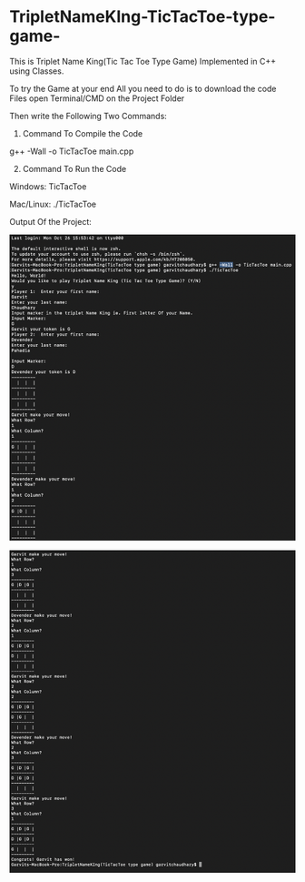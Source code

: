 # TripletNameKIng-TicTacToe-type-game-
This is Triplet Name King(Tic Tac Toe Type Game) Implemented in C++ using Classes.

To try the Game at your end All you need to do is to download the code Files open Terminal/CMD on the Project Folder

Then write the Following Two Commands: 

1. Command To Compile the Code 

g++ -Wall -o TicTacToe main.cpp

2. Command To Run the Code

Windows: TicTacToe

Mac/Linux: ./TicTacToe

Output Of the Project:

![alt-text](https://github.com/garvitchaudhary9/TripletNameKIng-TicTacToe-type-game-/blob/main/ScreenShot1.png)

![alt-text](https://github.com/garvitchaudhary9/TripletNameKIng-TicTacToe-type-game-/blob/main/ScreenShot2.png)
